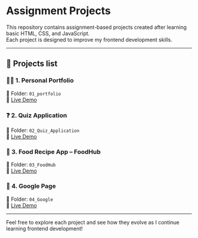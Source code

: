 # Assignment Projects

This repository contains assignment-based projects created after learning basic HTML, CSS, and JavaScript.  
Each project is designed to improve my frontend development skills.

---

## 📌 Projects list

### 🧑‍💻 1. Personal Portfolio  
📁 Folder: `01_portfolio`  
🔗 [Live Demo](https://assignment-projects.pages.dev/01_portfolio/)

### ❓ 2. Quiz Application  
📁 Folder: `02_Quiz_Application`  
🔗 [Live Demo](https://assignment-projects.pages.dev/02_Quiz_Application/)

### 🍲 3. Food Recipe App – **FoodHub**  
📁 Folder: `03_FoodHub`  
🔗 [Live Demo](https://assignment-projects.pages.dev/03_%20FoodHub/)

### 🍲 4. Google Page 
📁 Folder: `04_Google`  
🔗 [Live Demo](https://assignment-projects.pages.dev/04_Google/)

---

Feel free to explore each project and see how they evolve as I continue learning frontend development!
